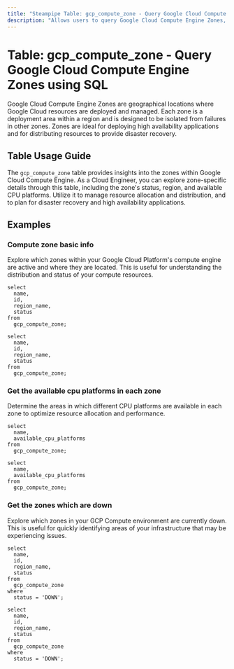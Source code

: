 ```yaml
---
title: "Steampipe Table: gcp_compute_zone - Query Google Cloud Compute Engine Zones using SQL"
description: "Allows users to query Google Cloud Compute Engine Zones, providing information on each zone's status, region, and available CPU platforms."
---
```


# Table: gcp_compute_zone - Query Google Cloud Compute Engine Zones using SQL

Google Cloud Compute Engine Zones are geographical locations where Google Cloud resources are deployed and managed. Each zone is a deployment area within a region and is designed to be isolated from failures in other zones. Zones are ideal for deploying high availability applications and for distributing resources to provide disaster recovery.

## Table Usage Guide

The `gcp_compute_zone` table provides insights into the zones within Google Cloud Compute Engine. As a Cloud Engineer, you can explore zone-specific details through this table, including the zone's status, region, and available CPU platforms. Utilize it to manage resource allocation and distribution, and to plan for disaster recovery and high availability applications.

## Examples

### Compute zone basic info
Explore which zones within your Google Cloud Platform's compute engine are active and where they are located. This is useful for understanding the distribution and status of your compute resources.

```sql+postgres
select
  name,
  id,
  region_name,
  status
from
  gcp_compute_zone;
```

```sql+sqlite
select
  name,
  id,
  region_name,
  status
from
  gcp_compute_zone;
```


### Get the available cpu platforms in each zone
Determine the areas in which different CPU platforms are available in each zone to optimize resource allocation and performance.

```sql+postgres
select
  name,
  available_cpu_platforms
from
  gcp_compute_zone;
```

```sql+sqlite
select
  name,
  available_cpu_platforms
from
  gcp_compute_zone;
```


### Get the zones which are down
Explore which zones in your GCP Compute environment are currently down. This is useful for quickly identifying areas of your infrastructure that may be experiencing issues.

```sql+postgres
select
  name,
  id,
  region_name,
  status
from
  gcp_compute_zone
where
  status = 'DOWN';
```

```sql+sqlite
select
  name,
  id,
  region_name,
  status
from
  gcp_compute_zone
where
  status = 'DOWN';
```